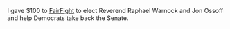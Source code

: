 I gave $100 to <a href="https://secure.actblue.com/donate/georgiasenate">FairFight</a> to elect Reverend Raphael Warnock and Jon Ossoff and help Democrats take back the Senate.
